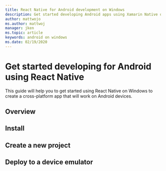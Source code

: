 ```yaml
---
title: React Native for Android development on Windows
description: Get started developing Android apps using Xamarin Native on Windows.
author: mattwojo
ms.author: mattwoj 
manager: jken
ms.topic: article
keywords: android on windows
ms.date: 02/19/2020
---
```


# Get started developing for Android using React Native

This guide will help you to get started using React Native on Windows to create a cross-platform app that will work on Android devices.

## Overview

## Install

## Create a new project

## Deploy to a device emulator

